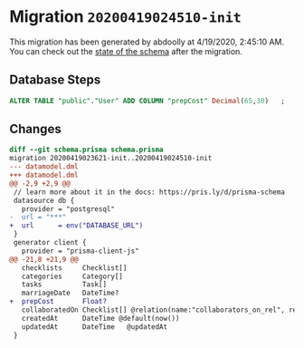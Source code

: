 # Migration `20200419024510-init`

This migration has been generated by abdoolly at 4/19/2020, 2:45:10 AM.
You can check out the [state of the schema](./schema.prisma) after the migration.

## Database Steps

```sql
ALTER TABLE "public"."User" ADD COLUMN "prepCost" Decimal(65,30)   ;
```

## Changes

```diff
diff --git schema.prisma schema.prisma
migration 20200419023621-init..20200419024510-init
--- datamodel.dml
+++ datamodel.dml
@@ -2,9 +2,9 @@
 // learn more about it in the docs: https://pris.ly/d/prisma-schema
 datasource db {
   provider = "postgresql"
-  url = "***"
+  url      = env("DATABASE_URL")
 }
 generator client {
   provider = "prisma-client-js"
@@ -21,8 +21,9 @@
   checklists     Checklist[]
   categories     Category[]
   tasks          Task[]
   marriageDate   DateTime?
+  prepCost       Float?
   collaboratedOn Checklist[] @relation(name:"collaborators_on_rel", references: [id])
   createdAt      DateTime @default(now())
   updatedAt      DateTime   @updatedAt
 }
```



